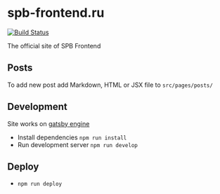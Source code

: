 # spb-frontend.ru

[![Build Status](https://travis-ci.org/spb-frontend/spb-frontend.ru.svg?branch=master)](https://travis-ci.org/spb-frontend/spb-frontend.ru)

The official site of SPB Frontend

## Posts

To add new post add Markdown, HTML or JSX file to `src/pages/posts/`

## Development
Site works on [gatsby engine](https://github.com/gatsbyjs/gatsby)

- Install dependencies `npm run install`
- Run development server `npm run develop`

## Deploy

- `npm run deploy`
